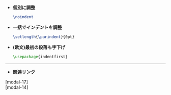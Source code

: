 <!-- 18 -->
<!--インデント(字下げ)調整-->

- **個別に調整**
    
    ```latex
    \noindent
    ```
    
- **一括でインデントを調整**
    
    ```latex
    \setlength{\parindent}{0pt}
    ```
    
- **(欧文)最初の段落も字下げ**
    
    ```latex
    \usepackage{indentfirst}
    ```

---

- **関連リンク**

<div class="related-link-wrapper">
    [modal-17]<!--行送り、行間の調整--><br>
    [modal-14]<!--長さの単位-->
</div>
